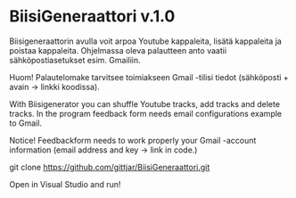 # BiisiGeneraattori v.1.0

Biisigeneraattorin avulla voit arpoa Youtube kappaleita, lisätä kappaleita ja poistaa kappaleita. Ohjelmassa oleva palautteen anto vaatii sähköpostiasetukset esim. Gmailiin.

Huom! Palautelomake tarvitsee toimiakseen Gmail -tilisi tiedot (sähköposti + avain -> linkki koodissa).

With Biisigenerator you can shuffle Youtube tracks, add tracks and delete tracks. In the program feedback form needs email configurations example to Gmail.

Notice! Feedbackform needs to work properly your Gmail -account information (email address and key -> link in code.)

git clone https://github.com/gittjar/BiisiGeneraattori.git

Open in Visual Studio and run!

